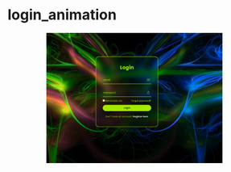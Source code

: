 # login_animation
<p align="center">
  <img src="./img/cap.png" width="350" title="hover text">
</p>
